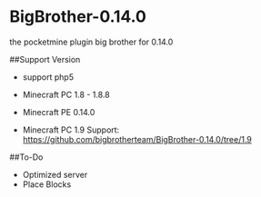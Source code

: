 # BigBrother-0.14.0
the pocketmine plugin big brother for 0.14.0 

##Support Version
- support php5 
- Minecraft PC 1.8 - 1.8.8
- Minecraft PE 0.14.0

- Minecraft PC 1.9 Support: https://github.com/bigbrotherteam/BigBrother-0.14.0/tree/1.9

##To-Do
- Optimized server
- Place Blocks
